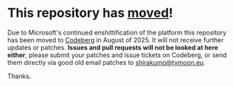 # This repository has [moved](https://shirakumo.org/projects/manage-users)!
Due to Microsoft's continued enshittification of the platform this repository has been moved to [Codeberg](https://shirakumo.org/projects/manage-users) in August of 2025. It will not receive further updates or patches. **Issues and pull requests will not be looked at here either**, please submit your patches and issue tickets on Codeberg, or send them directly via good old email patches to [shirakumo@tymoon.eu](mailto:shirakumo@tymoon.eu).

Thanks.